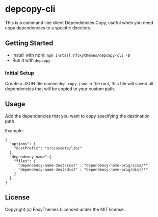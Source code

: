 # depcopy-cli

This is a command line client Dependencies Copy, useful when you need copy dependencies to a specific directory.

## Getting Started

*  Install with npm: `npm install @foxythemes/depcopy-cli -D`
*  Run it with `depcopy`

### Initial Setup

Create a JSON file named `dep-copy.json` in the root, this file will saved all dependencies that will be copied to your custom path.

## Usage

Add the dependencies that you want to copy specifying the destination path.

Example:

```	
{
  "options": {
    "destPrefix": "src/assets/lib/"
  },
  "dependency-name":{
    "files": {
      "dependency-name-dest/scss" : "dependency-name-orig/scss/*",
      "dependency-name-dest/dist" : "dependency-name-orig/dist/*"
    }
  }
}

```

## License

Copyright (c) FoxyThemes
Licensed under the MIT license.
